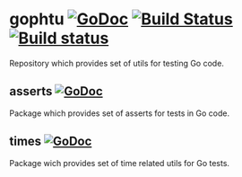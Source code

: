 gophtu [![GoDoc](https://godoc.org/github.com/pblaszczyk/gophtu?status.png)](https://godoc.org/github.com/pblaszczyk/gophtu) [![Build Status](https://travis-ci.org/pblaszczyk/gophtu.svg?branch=master)](https://travis-ci.org/pblaszczyk/gophtu) [![Build status](https://ci.appveyor.com/api/projects/status/b72jgoaaaa7142ms)](https://ci.appveyor.com/project/pblaszczyk/gophtu)
==

Repository which provides set of utils for testing Go code.

## asserts [![GoDoc](https://godoc.org/github.com/pblaszczyk/gophtu/asserts?status.png)](https://godoc.org/github.com/pblaszczyk/gophtu/asserts)

Package which provides set of asserts for tests in Go code.

## times [![GoDoc](https://godoc.org/github.com/pblaszczyk/gophtu/times?status.png)](https://godoc.org/github.com/pblaszczyk/gophtu/times)

Package wich provides set of time related utils for Go tests.
